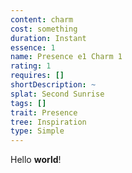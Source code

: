 ```yaml
---
content: charm
cost: something
duration: Instant
essence: 1
name: Presence e1 Charm 1
rating: 1
requires: []
shortDescription: ~
splat: Second Sunrise
tags: []
trait: Presence
tree: Inspiration
type: Simple
---
```


Hello **world**!
